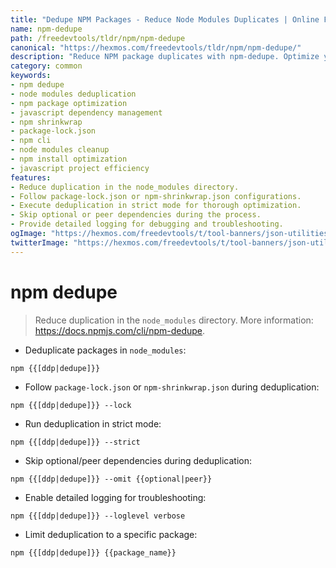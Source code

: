 ```yaml
---
title: "Dedupe NPM Packages - Reduce Node Modules Duplicates | Online Free DevTools by Hexmos"
name: npm-dedupe
path: /freedevtools/tldr/npm/npm-dedupe
canonical: "https://hexmos.com/freedevtools/tldr/npm/npm-dedupe/"
description: "Reduce NPM package duplicates with npm-dedupe. Optimize your node_modules directory and shrink bundle sizes. Free online tool, no registration required."
category: common
keywords:
- npm dedupe
- node modules deduplication
- npm package optimization
- javascript dependency management
- npm shrinkwrap
- package-lock.json
- npm cli
- node modules cleanup
- npm install optimization
- javascript project efficiency
features:
- Reduce duplication in the node_modules directory.
- Follow package-lock.json or npm-shrinkwrap.json configurations.
- Execute deduplication in strict mode for thorough optimization.
- Skip optional or peer dependencies during the process.
- Provide detailed logging for debugging and troubleshooting.
ogImage: "https://hexmos.com/freedevtools/t/tool-banners/json-utilities-banner.png"
twitterImage: "https://hexmos.com/freedevtools/t/tool-banners/json-utilities-banner.png"
---
```


# npm dedupe

> Reduce duplication in the `node_modules` directory.
> More information: <https://docs.npmjs.com/cli/npm-dedupe>.

- Deduplicate packages in `node_modules`:

`npm {{[ddp|dedupe]}}`

- Follow `package-lock.json` or `npm-shrinkwrap.json` during deduplication:

`npm {{[ddp|dedupe]}} --lock`

- Run deduplication in strict mode:

`npm {{[ddp|dedupe]}} --strict`

- Skip optional/peer dependencies during deduplication:

`npm {{[ddp|dedupe]}} --omit {{optional|peer}}`

- Enable detailed logging for troubleshooting:

`npm {{[ddp|dedupe]}} --loglevel verbose`

- Limit deduplication to a specific package:

`npm {{[ddp|dedupe]}} {{package_name}}`
